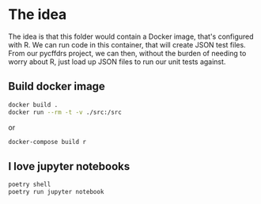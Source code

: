 # The idea

The idea is that this folder would contain a Docker image, that's configured with R. We can run
code in this container, that will create JSON test files. From our pycffdrs project, we can then,
without the burden of needing to worry about R, just load up JSON files to run our unit tests
against.

## Build docker image

```bash
docker build .
docker run --rm -t -v ./src:/src
```

or

```bash
docker-compose build r
```

## I love jupyter notebooks

```bash
poetry shell
poetry run jupyter notebook
```
